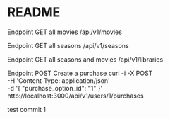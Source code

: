 # README

Endpoint GET all movies
/api/v1/movies

Endpoint GET all seasons
/api/v1/seasons

Endpoint GET all seasons and movies
/api/v1/libraries

Endpoint POST Create a purchase
curl -i -X POST                                                              \
     -H 'Content-Type: application/json'                                     \
     -d '{ "purchase_option_id": "1" }' \
     http://localhost:3000/api/v1/users/1/purchases


test commit 1
